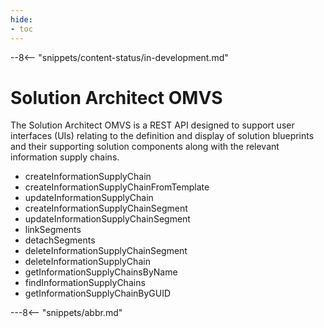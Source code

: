 ```yaml
---
hide:
- toc
---
```


<!-- SPDX-License-Identifier: CC-BY-4.0 -->
<!-- Copyright Contributors to the Egeria project. -->

--8<-- "snippets/content-status/in-development.md"

# Solution Architect OMVS

The Solution Architect OMVS is a REST API designed to support user interfaces (UIs) relating to the definition and display of solution blueprints and their supporting solution components along with the relevant information supply chains.

* createInformationSupplyChain
* createInformationSupplyChainFromTemplate
* updateInformationSupplyChain
* createInformationSupplyChainSegment
* updateInformationSupplyChainSegment
* linkSegments
* detachSegments
* deleteInformationSupplyChainSegment
* deleteInformationSupplyChain
* getInformationSupplyChainsByName
* findInformationSupplyChains
* getInformationSupplyChainByGUID

---8<-- "snippets/abbr.md"






